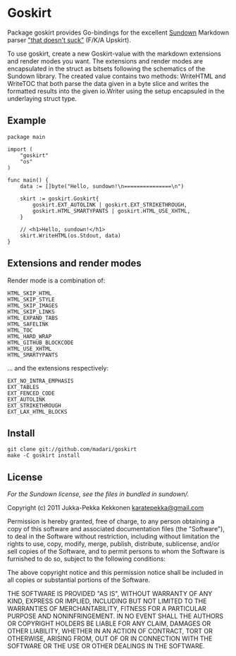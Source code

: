 Goskirt
=======

Package goskirt provides Go-bindings for the excellent
[Sundown](https://github.com/tanoku/sundown)
Markdown parser ["that doesn't suck"](https://github.com/tanoku/sundown) (F/K/A Upskirt).

To use goskirt, create a new Goskirt-value with the markdown extensions and
render modes you want. The extensions and render modes are encapsulated in the
struct as bitsets following the schematics of the Sundown library. The created
value contains two methods: WriteHTML and WriteTOC that both parse the data
given in a byte slice and writes the formatted results into the given io.Writer
using the setup encapsuled in the underlaying struct type.

Example
-------

	package main
	
	import (
		"goskirt"
		"os"
	)
	
	func main() {
		data := []byte("Hello, sundown!\n===============\n")
	
		skirt := goskirt.Goskirt{
			goskirt.EXT_AUTOLINK | goskirt.EXT_STRIKETHROUGH,
			goskirt.HTML_SMARTYPANTS | goskirt.HTML_USE_XHTML,
		}
	
		// <h1>Hello, sundown!</h1>
		skirt.WriteHTML(os.Stdout, data)
	}

Extensions and render modes
---------------------------

Render mode is a combination of:

	HTML_SKIP_HTML
	HTML_SKIP_STYLE
	HTML_SKIP_IMAGES
	HTML_SKIP_LINKS
	HTML_EXPAND_TABS
	HTML_SAFELINK
	HTML_TOC
	HTML_HARD_WRAP
	HTML_GITHUB_BLOCKCODE
	HTML_USE_XHTML
	HTML_SMARTYPANTS

... and the extensions respectively:

	EXT_NO_INTRA_EMPHASIS
	EXT_TABLES
	EXT_FENCED_CODE
	EXT_AUTOLINK
	EXT_STRIKETHROUGH
	EXT_LAX_HTML_BLOCKS

Install
-------

	git clone git://github.com/madari/goskirt
	make -C goskirt install

License
-------

*For the Sundown license, see the files in bundled in sundown/.*

Copyright (c) 2011 Jukka-Pekka Kekkonen <karatepekka@gmail.com>

Permission is hereby granted, free of charge, to any person obtaining
a copy of this software and associated documentation files (the
"Software"), to deal in the Software without restriction, including
without limitation the rights to use, copy, modify, merge, publish,
distribute, sublicense, and/or sell copies of the Software, and to
permit persons to whom the Software is furnished to do so, subject to
the following conditions:

The above copyright notice and this permission notice shall be
included in all copies or substantial portions of the Software.

THE SOFTWARE IS PROVIDED "AS IS", WITHOUT WARRANTY OF ANY KIND,
EXPRESS OR IMPLIED, INCLUDING BUT NOT LIMITED TO THE WARRANTIES OF
MERCHANTABILITY, FITNESS FOR A PARTICULAR PURPOSE AND
NONINFRINGEMENT. IN NO EVENT SHALL THE AUTHORS OR COPYRIGHT HOLDERS BE
LIABLE FOR ANY CLAIM, DAMAGES OR OTHER LIABILITY, WHETHER IN AN ACTION
OF CONTRACT, TORT OR OTHERWISE, ARISING FROM, OUT OF OR IN CONNECTION
WITH THE SOFTWARE OR THE USE OR OTHER DEALINGS IN THE SOFTWARE.
